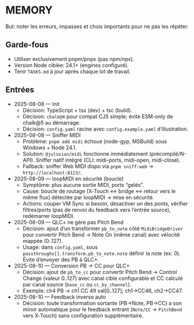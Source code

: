 # MEMORY

But: noter les erreurs, impasses et choix importants pour ne pas les répéter.

## Garde-fous
- Utiliser exclusivement pnpm/pnpx (pas npm/npx).
- Version Node ciblée: 24.1+ (engines configuré). 
- Tenir `TASKS.md` à jour après chaque lot de travail.

## Entrées
- 2025-08-08 — Init
  - Décision: TypeScript + tsx (dev) + tsc (build).
  - Décision: `chalk@4` pour compat CJS simple; évite ESM-only de chalk@5 au démarrage.
  - Décision: `config.yaml` racine avec `config.example.yaml` d’illustration.
- 2025-08-08 — Sniffer MIDI
  - Problème: `pnpm add midi` échoue (node-gyp, MSBuild) sous Windows + Node 24.1.
  - Solution: `@julusian/midi` fonctionne immédiatement (précompilé/N-API). Sniffer natif intégré (CLI: midi-ports, midi-open, midi-close).
  - Fallback: sniffer Web MIDI dispo via `pnpm sniff:web` → `http://localhost:8123/`.
- 2025-08-09 — loopMIDI en sécurité (boucle)
  - Symptôme: plus aucune sortie MIDI, ports “gelés”.
  - Cause: boucle de routage (X‑Touch ↔ bridge ↔ retour vers le même flux) détectée par loopMIDI → mise en sécurité.
  - Actions: couper VM Sync si besoin, désactiver un des ponts, vérifier filtres/ports (pas de renvoi du feedback vers l’entrée source), redémarrer loopMIDI. 
 - 2025-08-09 — QLC+ ne gère pas Pitch Bend
   - Décision: ajout d’un transformer `pb_to_note` côté `MidiBridgeDriver` pour convertir Pitch Bend → Note On (même canal) avec vélocité mappée (0..127).
   - Usage: dans `config.yaml`, sous `passthroughs[].transform.pb_to_note.note` définir la note (ex: 0). Évite d’envoyer des PB à QLC+.
  - 2025-08-10 — Conversion PB → CC pour QLC+
    - Décision: ajout de `pb_to_cc` pour convertir Pitch Bend → Control Change (valeur 0..127) avec canal cible configurable et CC calculé par canal source (`base_cc` ou `cc_by_channel`).
    - Exemple: ch4 PB → ch1 CC 49 val[0..127]; ch1→CC46, ch2→CC47.
  - 2025-08-10 — Feedback inverse auto
    - Décision: toute transformation sortante (PB→Note, PB→CC) a son miroir automatique pour le feedback entrant (`Note/CC` → `PitchBend` vers X‑Touch) sans configuration supplémentaire.